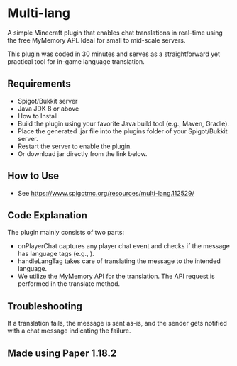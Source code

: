 # Multi-lang

A simple Minecraft plugin that enables chat translations in real-time using the free MyMemory API. Ideal for small to mid-scale servers.

This plugin was coded in 30 minutes and serves as a straightforward yet practical tool for in-game language translation.

## Requirements
- Spigot/Bukkit server
- Java JDK 8 or above
- How to Install
- Build the plugin using your favorite Java build tool (e.g., Maven, Gradle).
- Place the generated .jar file into the plugins folder of your Spigot/Bukkit server.
- Restart the server to enable the plugin.
- Or download jar directly from the link below.


## How to Use
- See https://www.spigotmc.org/resources/multi-lang.112529/

## Code Explanation
The plugin mainly consists of two parts:

- onPlayerChat captures any player chat event and checks if the message has language tags (e.g., <en>).
- handleLangTag takes care of translating the message to the intended language.
- We utilize the MyMemory API for the translation. The API request is performed in the translate method.

## Troubleshooting
If a translation fails, the message is sent as-is, and the sender gets notified with a chat message indicating the failure.

## Made using Paper 1.18.2
